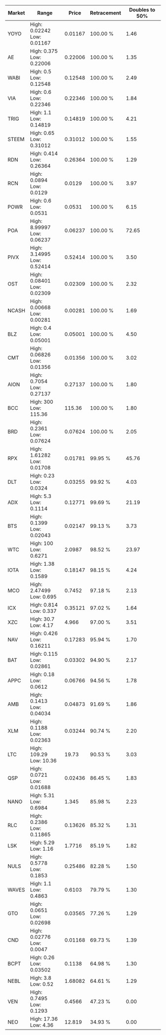 | Market | Range | Price| Retracement | Doubles to 50% |
| --- | --- | --- | --- | --- |
| YOYO | High: 0.02242<br />Low: 0.01167 | 0.01167 | 100.00 % | 1.46 |
| AE | High: 0.375<br />Low: 0.22006 | 0.22006 | 100.00 % | 1.35 |
| WABI | High: 0.5<br />Low: 0.12548 | 0.12548 | 100.00 % | 2.49 |
| VIA | High: 0.6<br />Low: 0.22346 | 0.22346 | 100.00 % | 1.84 |
| TRIG | High: 1.1<br />Low: 0.14819 | 0.14819 | 100.00 % | 4.21 |
| STEEM | High: 0.65<br />Low: 0.31012 | 0.31012 | 100.00 % | 1.55 |
| RDN | High: 0.414<br />Low: 0.26364 | 0.26364 | 100.00 % | 1.29 |
| RCN | High: 0.0894<br />Low: 0.0129 | 0.0129 | 100.00 % | 3.97 |
| POWR | High: 0.6<br />Low: 0.0531 | 0.0531 | 100.00 % | 6.15 |
| POA | High: 8.99997<br />Low: 0.06237 | 0.06237 | 100.00 % | 72.65 |
| PIVX | High: 3.14995<br />Low: 0.52414 | 0.52414 | 100.00 % | 3.50 |
| OST | High: 0.08401<br />Low: 0.02309 | 0.02309 | 100.00 % | 2.32 |
| NCASH | High: 0.00668<br />Low: 0.00281 | 0.00281 | 100.00 % | 1.69 |
| BLZ | High: 0.4<br />Low: 0.05001 | 0.05001 | 100.00 % | 4.50 |
| CMT | High: 0.06826<br />Low: 0.01356 | 0.01356 | 100.00 % | 3.02 |
| AION | High: 0.7054<br />Low: 0.27137 | 0.27137 | 100.00 % | 1.80 |
| BCC | High: 300<br />Low: 115.36 | 115.36 | 100.00 % | 1.80 |
| BRD | High: 0.2361<br />Low: 0.07624 | 0.07624 | 100.00 % | 2.05 |
| RPX | High: 1.61282<br />Low: 0.01708 | 0.01781 | 99.95 % | 45.76 |
| DLT | High: 0.23<br />Low: 0.0324 | 0.03255 | 99.92 % | 4.03 |
| ADX | High: 5.3<br />Low: 0.1114 | 0.12771 | 99.69 % | 21.19 |
| BTS | High: 0.1399<br />Low: 0.02043 | 0.02147 | 99.13 % | 3.73 |
| WTC | High: 100<br />Low: 0.6271 | 2.0987 | 98.52 % | 23.97 |
| IOTA | High: 1.38<br />Low: 0.1589 | 0.18147 | 98.15 % | 4.24 |
| MCO | High: 2.47499<br />Low: 0.695 | 0.7452 | 97.18 % | 2.13 |
| ICX | High: 0.814<br />Low: 0.337 | 0.35121 | 97.02 % | 1.64 |
| XZC | High: 30.7<br />Low: 4.17 | 4.966 | 97.00 % | 3.51 |
| NAV | High: 0.426<br />Low: 0.16211 | 0.17283 | 95.94 % | 1.70 |
| BAT | High: 0.115<br />Low: 0.02861 | 0.03302 | 94.90 % | 2.17 |
| APPC | High: 0.18<br />Low: 0.0612 | 0.06766 | 94.56 % | 1.78 |
| AMB | High: 0.1413<br />Low: 0.04034 | 0.04873 | 91.69 % | 1.86 |
| XLM | High: 0.1188<br />Low: 0.02363 | 0.03244 | 90.74 % | 2.20 |
| LTC | High: 109.29<br />Low: 10.36 | 19.73 | 90.53 % | 3.03 |
| QSP | High: 0.0721<br />Low: 0.01688 | 0.02436 | 86.45 % | 1.83 |
| NANO | High: 5.31<br />Low: 0.6984 | 1.345 | 85.98 % | 2.23 |
| RLC | High: 0.2386<br />Low: 0.11865 | 0.13626 | 85.32 % | 1.31 |
| LSK | High: 5.29<br />Low: 1.16 | 1.7716 | 85.19 % | 1.82 |
| NULS | High: 0.5778<br />Low: 0.1853 | 0.25486 | 82.28 % | 1.50 |
| WAVES | High: 1.1<br />Low: 0.4863 | 0.6103 | 79.79 % | 1.30 |
| GTO | High: 0.0651<br />Low: 0.02698 | 0.03565 | 77.26 % | 1.29 |
| CND | High: 0.02776<br />Low: 0.0047 | 0.01168 | 69.73 % | 1.39 |
| BCPT | High: 0.26<br />Low: 0.03502 | 0.1138 | 64.98 % | 1.30 |
| NEBL | High: 3.8<br />Low: 0.52 | 1.68082 | 64.61 % | 1.29 |
| VEN | High: 0.7495<br />Low: 0.1293 | 0.4566 | 47.23 % | 0.00 |
| NEO | High: 17.36<br />Low: 4.36 | 12.819 | 34.93 % | 0.00 |
